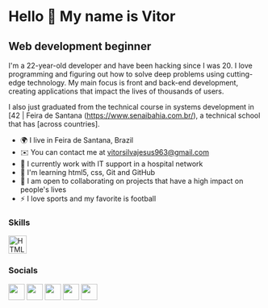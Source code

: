 Hello 👋 My name is Vitor
==========================

Web development beginner
-----------------------------

I'm a 22-year-old developer and have been hacking since I was 20. I love programming and figuring out how to solve deep problems using cutting-edge technology. My main focus is front and back-end development, creating applications that impact the lives of thousands of users.

I also just graduated from the technical course in systems development in [42 | Feira de Santana (https://www.senaibahia.com.br/), a technical school that has [across countries].

* 🌍 I live in Feira de Santana, Brazil
* ✉️ You can contact me at [vitorsilvajesus963@gmail.com](vitor.jesus6@ba.estudante.senai.br)
* 🚀 I currently work with IT support in a hospital network
* 🧠 I'm learning html5, css, Git and GitHub
* 🤝 I am open to collaborating on projects that have a high impact on people's lives
* ⚡ I love sports and my favorite is football
### Skills

<p align="left">
<a href="https://developer.mozilla.org/en-US/docs/Glossary/HTML5" target="_blank" rel="noreferrer"><img src="https://raw.githubusercontent.com/danielcranney/readme-generator/main/public/icons/skills/html5-colored.svg" width="36" height="36" alt="HTML5" /></a>
 <a https://img.shields.io/badge/CSS3-1572B6?style=for-the-badge&logo=css3&logoColor=white</a>
</p>

### Socials

<p align="left"> <a href="https://discord.com/users/661437172699889684" target="_blank" rel="noreferrer"><img src="https://raw.githubusercontent.com/danielcranney/readme-generator/main/public/icons/socials/discord.svg" width="32" height="32" /></a> <a href="https://www.github.com/peguimasid" target="_blank" rel="noreferrer"><img src="https://raw.githubusercontent.com/danielcranney/readme-generator/main/public/icons/socials/github-dark.svg" width="32" height="32" /></a> <a href="https://www.linkedin.com/in/guilhermo-masid-494677b8" target="_blank" rel="noreferrer"><img src="https://raw.githubusercontent.com/danielcranney/readme-generator/main/public/icons/socials/linkedin.svg" width="32" height="32" /></a> <a href="https://www.stackoverflow.com/users/13367336/guilhermo-masid" target="_blank" rel="noreferrer"><img src="https://raw.githubusercontent.com/danielcranney/readme-generator/main/public/icons/socials/stackoverflow.svg" width="32" height="32" /></a> <a href="https://www.youtube.com/@gmasid" target="_blank" rel="noreferrer"><img src="https://raw.githubusercontent.com/danielcranney/readme-generator/main/public/icons/socials/youtube.svg" width="32" height="32" /></a></p>

